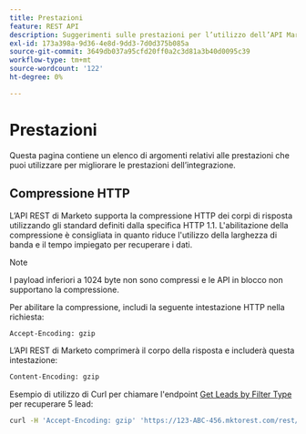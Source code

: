 ```yaml
---
title: Prestazioni
feature: REST API
description: Suggerimenti sulle prestazioni per l’utilizzo dell’API Marketo.
exl-id: 173a398a-9d36-4e8d-9dd3-7d0d375b085a
source-git-commit: 3649db037a95cfd20ff0a2c3d81a3b40d0095c39
workflow-type: tm+mt
source-wordcount: '122'
ht-degree: 0%

---
```


# Prestazioni

Questa pagina contiene un elenco di argomenti relativi alle prestazioni che puoi utilizzare per migliorare le prestazioni dell’integrazione.

## Compressione HTTP

L’API REST di Marketo supporta la compressione HTTP dei corpi di risposta utilizzando gli standard definiti dalla specifica HTTP 1.1. L&#39;abilitazione della compressione è consigliata in quanto riduce l&#39;utilizzo della larghezza di banda e il tempo impiegato per recuperare i dati.

>[!NOTE]
>
>I payload inferiori a 1024 byte non sono compressi e le API in blocco non supportano la compressione.

Per abilitare la compressione, includi la seguente intestazione HTTP nella richiesta:

```html
Accept-Encoding: gzip
```

L’API REST di Marketo comprimerà il corpo della risposta e includerà questa intestazione:

```html
Content-Encoding: gzip
```

Esempio di utilizzo di Curl per chiamare l&#39;endpoint [Get Leads by Filter Type](https://developer.adobe.com/marketo-apis/api/mapi/#tag/Leads/operation/getLeadsByFilterUsingGET) per recuperare 5 lead:

```bash
curl -H 'Accept-Encoding: gzip' 'https://123-ABC-456.mktorest.com/rest/v1/leads.json?filterType=id&filterValues=4,5,7,12,13'
```
